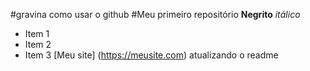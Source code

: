 #gravina
como usar o github
#Meu primeiro repositório
**Negrito** *itálico*
- Item 1
- Item 2
- Item 3
[Meu site] (https://meusite.com)
atualizando o readme
